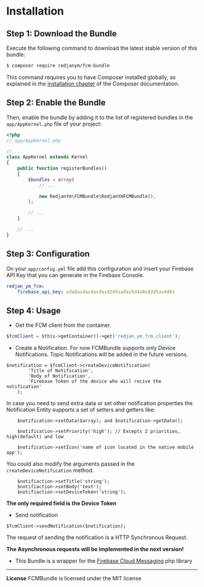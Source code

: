Installation
============

Step 1: Download the Bundle
---------------------------

Execute the following command to download the latest stable version of this bundle:

```bash
$ composer require redjanym/fcm-bundle
```

This command requires you to have Composer installed globally, as explained in the [installation chapter](https://getcomposer.org/doc/00-intro.md) of the Composer documentation.

Step 2: Enable the Bundle
-------------------------

Then, enable the bundle by adding it to the list of registered bundles in the `app/AppKernel.php` file of your project:

```php
<?php
// app/AppKernel.php

// ...
class AppKernel extends Kernel
{
    public function registerBundles()
    {
        $bundles = array(
            // ...

            new RedjanYm\FCMBundle\RedjanYmFCMBundle(),
        );

        // ...
    }

    // ...
}
```

Step 3: Configuration
---------------------

On your `app/config.yml` file add this configuration and insert your Firebase API Key that you can generate in the Firebase Console.

```yaml
redjan_ym_fcm:
    firebase_api_key: sdadasdasdasdasd245sadas5d4a8sd2d5as4d8s
```


Step 4: Usage
-------------

* Get the FCM client from the container.

```php
$fcmClient = $this->getContainer()->get('redjan_ym_fcm.client');
```

* Create a Notification. For now FCMBundle supports only Device Notifications. Topic Notifications will be added in the future versions.

```
$notification = $fcmClient->createDeviceNotification(
        'Title of Notification', 
        'Body of Notification', 
        'Firebase Token of the device who will recive the notification'
    );
```
In case you need to send extra data or set other notification properties the Notification Entity supports a set of setters and getters like:
```
    $notification->setData($array); and $notification->getData();
    
    $notification->setPriority('high'); // Excepts 2 priorities, high(default) and low
    
    $notification->setIcon('name of icon located in the native mobile app');
```

You could also modify the arguments passed in the `createDeviceNotification` method.
```
    $notifiaction->setTitle('string');
    $notifiaction->setBody('text');
    $notifiaction->setDeviceToken('string');
```

**The only required field is the Device Token**

* Send notification
```
$fcmClient->sendNotification($notification);
```

The request of sending the notification is a HTTP Synchronous Request. 

**The Asynchronous requests will be implemented in the next version!**

* This Bundle is a wrapper for the [Firebase Cloud Messaging](https://github.com/sngrl/php-firebase-cloud-messaging) php library
-----------
**License**
FCMBundle is licensed under the MIT license